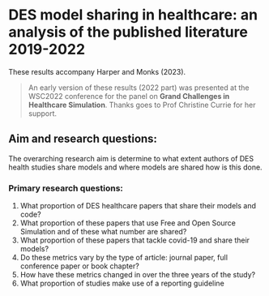 # DES model sharing in healthcare: an analysis of the published literature 2019-2022

These results accompany Harper and Monks (2023).

> An early version of these results (2022 part) was presented at the WSC2022 conference for the panel on **Grand Challenges in Healthcare Simulation**.  Thanks goes to Prof Christine Currie for her support.

## Aim and research questions:

The overarching research aim is determine to what extent authors of DES health studies share models and where models are shared how is this done.

### Primary research questions:

1. What proportion of DES healthcare papers that share their models and code?
2. What proportion of these papers that use Free and Open Source Simulation and of these what number are shared?
3. What proportion of these papers that tackle covid-19 and share their models?
3. Do these metrics vary by the type of article: journal paper, full conference paper or book chapter?
4. How have these metrics changed in over the three years of the study?
5. What proportion of studies make use of a reporting guideline 